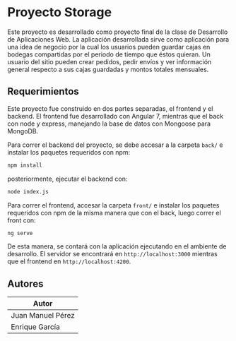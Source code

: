 # Proyecto Storage
Este proyecto es desarrollado como proyecto final de la clase de Desarrollo de Aplicaciones Web. La aplicación desarrollada sirve como aplicación para una idea de negocio por la cual los usuarios pueden guardar cajas en bodegas compartidas por el periodo de tiempo que éstos quieran. Un usuario del sitio pueden crear pedidos, pedir envíos y ver información general respecto a sus cajas guardadas y montos totales mensuales.

## Requerimientos
Este proyecto fue construido en dos partes separadas, el frontend y el backend. El frontend fue desarrollado con Angular 7, mientras que el back con node y express, manejando la base de datos con Mongoose para MongoDB.

Para correr el backend del proyecto, se debe accesar a la carpeta `back/` e instalar los paquetes requeridos con npm:
```bash
npm install
```
posteriormente, ejecutar el backend con:
```bash
node index.js
```

Para correr el frontend, accesar la carpeta `front/` e instalar los paquetes requeridos con npm de la misma manera que con el back, luego correr el front con:
```bash
ng serve
```

De esta manera, se contará con la aplicación ejecutando en el ambiente de desarrollo. El servidor se encontrará en `http://localhost:3000` mientras que el frontend en `http://localhost:4200`.

## Autores
| Autor      |
|-----------------
|Juan Manuel Pérez | A00819815 |
|Enrique García | A00818997 |
